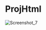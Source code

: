 # ProjHtml
![Screenshot_7](https://user-images.githubusercontent.com/70175062/114492207-6ace8680-9c18-11eb-9750-6b689a523191.png)
